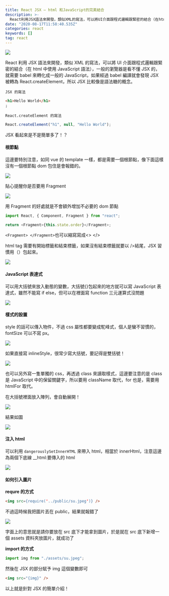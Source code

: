 ```yaml
---
title: React JSX — html 和JavaScript的完美結合
description: >-
  React利用JSX語法來開發，類似XML的寫法，可以將UI介面跟程式邏輯跟緊密的結合（在html中使用JavaScript語法），一般的瀏覽器是看不懂JSX的，就需要babel來轉化成一般的JavaScript，如果經過babel編譯就會發現JSX被轉為React.create…
date: "2020-08-17T11:58:40.535Z"
categories: react
keywords: []
tag: react
---
```


![](/img/1__A0Vfq5KRGuqlq70dLNujuw.jpeg)

React 利用 JSX 語法來開發，類似 XML 的寫法，可以將 UI 介面跟程式邏輯跟緊密的結合（在 html 中使用 JavaScript 語法），一般的瀏覽器是看不懂 JSX 的，就需要 babel 來轉化成一般的 JavaScript，如果經過 babel 編譯就會發現 JSX 被轉為 React.createElement，所以 JSX 比較像是語法糖的概念。

`JSX 的寫法`

```html
<h1>Hello World</h1>
;
```

`React.createElement 的寫法 `

```javascript
React.createElement("h1", null, "Hello World");
```

JSX 看起來是不是簡單多了！？

#### **根節點**

這邊要特別注意，如同 vue 的 template 一樣，都是需要一個根節點，像下面這樣沒有一個根節點 dom 包住是會報錯的。

![](/img/1__zYB__xMYC2WnRvFFDlAxC7A.png)

貼心提醒你是否要用 Fragment

![](/img/1__s5v__7oqMLCiMNbV1eBLNSg.png)

用 Fragment 的好處就是不會額外增加不必要的 dom 節點

```javascript
import React, { Component, Fragment } from "react";

return <Fragment>{this.state.order}</Fragment>;
```

`<Fragment> </Fragment>`也可以縮寫寫成<> </>

html tag 需要有開始標籤和結束標籤，如果沒有結束標籤就要以 />結尾，JSX 習慣用（）包起來。

![](/img/1__PA5s__xhL92TkZ9q0oyOw5g.png)

#### JavaScript 表達式

可以用大括號來放入動態的變數，大括號{}包起來的地方就可以寫 JavaScript 表達式，雖然不能寫 if else，但可以在裡面寫 function 三元運算式沒問題

![](/img/1__MbrfkwPnqmWBfZR2__n6JXA.png)

#### 樣式的設置

style 的話可以傳入物件，不過 css 屬性都要變成駝峰式，個人是蠻不習慣的，fontSize 可以不寫 px。

![](/img/1__1j6ygmcPA6v5KPWW1Loedg.png)

如果直接寫 inlineStyle，很常少寫大括號，要記得是雙括號！

![](/img/1__I60bL9sEiKNNQc3t4YPvFQ.png)

也可以另外寫一隻單獨的 css，再透過 class 來讀取樣式，這邊要注意的是 class 是 JavaScript 中的保留關鍵字，所以要用 className 取代，for 也是，需要用 htmlFor 取代。

在大括號裡面放入陣列，會自動展開！

![](/img/1__wMLJpBcj9OvwPqOjduQ4aA.png)

結果如圖

![](/img/1__UCDlwo__l2eWXeNQqAdi1ng.png)

#### 注入 html

可以利用 `dangerouslySetInnerHTML` 來帶入 html，相當於 innerHtml，注意這邊為兩個下底線 \_\_html:要傳入的 html

![](/img/1__kXVW9__j9CmKgJg0oyt89BA.png)

#### **如何引入圖片**

**requre 的方式**

```html
<img src={require('../public/su.jpeg')} />
```

不過這時候我把圖片丟在 public，結果就報錯了

![](/img/1__1J3rJYXzS8LyZ67oxi0__Xg.png)

字面上的意思就是請你要放在 src 底下才能拿到圖片，於是就在 src 底下新增一個 assets 資料夾放圖片，就成功了

**import 的方式**

```javascript
import img from "./assets/su.jpeg";
```

然後在 JSX 的部分賦予 img 這個變數即可

```html
<img src="{img}" />
```

以上就是針對 JSX 的簡單介紹！

